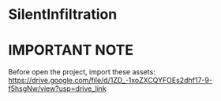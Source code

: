 # SilentInfiltration
 
# IMPORTANT NOTE

Before open the project, import these assets:
https://drive.google.com/file/d/1ZD_-1xoZXCQYFOEs2dhf17-9-f5hsgNw/view?usp=drive_link
